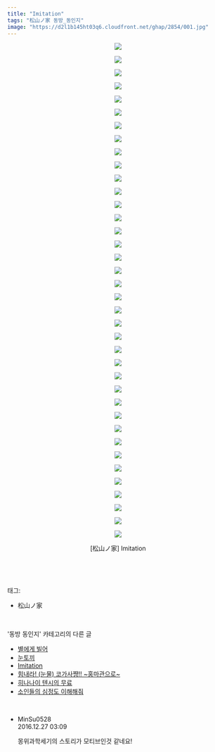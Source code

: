 ```yaml
---
title: "Imitation"
tags: "松山ノ家 동방_동인지"
image: "https://d2l1b145ht03q6.cloudfront.net/ghap/2854/001.jpg"
---
```

<div class="article">
<p style="text-align: center; clear: none; float: none;"><img src="{{ site.imgserver1 }}/ghap/2854/001.jpg"/></p>
<p style="text-align: center; clear: none; float: none;"><img src="{{ site.imgserver1 }}/ghap/2854/002.gif"/></p>
<p style="text-align: center; clear: none; float: none;"><img src="{{ site.imgserver1 }}/ghap/2854/003.jpg"/></p>
<p style="text-align: center; clear: none; float: none;"><img src="{{ site.imgserver1 }}/ghap/2854/004.jpg"/></p>
<p style="text-align: center; clear: none; float: none;"><img src="{{ site.imgserver1 }}/ghap/2854/005.jpg"/></p>
<p style="text-align: center; clear: none; float: none;"><img src="{{ site.imgserver1 }}/ghap/2854/006.jpg"/></p>
<p style="text-align: center; clear: none; float: none;"><img src="{{ site.imgserver1 }}/ghap/2854/007.jpg"/></p>
<p style="text-align: center; clear: none; float: none;"><img src="{{ site.imgserver1 }}/ghap/2854/008.jpg"/></p>
<p style="text-align: center; clear: none; float: none;"><img src="{{ site.imgserver1 }}/ghap/2854/009.jpg"/></p>
<p style="text-align: center; clear: none; float: none;"><img src="{{ site.imgserver1 }}/ghap/2854/010.jpg"/></p>
<p style="text-align: center; clear: none; float: none;"><img src="{{ site.imgserver1 }}/ghap/2854/011.jpg"/></p>
<p style="text-align: center; clear: none; float: none;"><img src="{{ site.imgserver1 }}/ghap/2854/012.jpg"/></p>
<p style="text-align: center; clear: none; float: none;"><img src="{{ site.imgserver1 }}/ghap/2854/013.jpg"/></p>
<p style="text-align: center; clear: none; float: none;"><img src="{{ site.imgserver1 }}/ghap/2854/014.jpg"/></p>
<p style="text-align: center; clear: none; float: none;"><img src="{{ site.imgserver1 }}/ghap/2854/015.jpg"/></p>
<p style="text-align: center; clear: none; float: none;"><img src="{{ site.imgserver1 }}/ghap/2854/016.jpg"/></p>
<p style="text-align: center; clear: none; float: none;"><img src="{{ site.imgserver1 }}/ghap/2854/017.jpg"/></p>
<p style="text-align: center; clear: none; float: none;"><img src="{{ site.imgserver1 }}/ghap/2854/018.jpg"/></p>
<p style="text-align: center; clear: none; float: none;"><img src="{{ site.imgserver1 }}/ghap/2854/019.jpg"/></p>
<p style="text-align: center; clear: none; float: none;"><img src="{{ site.imgserver1 }}/ghap/2854/020.jpg"/></p>
<p style="text-align: center; clear: none; float: none;"><img src="{{ site.imgserver1 }}/ghap/2854/021.jpg"/></p>
<p style="text-align: center; clear: none; float: none;"><img src="{{ site.imgserver1 }}/ghap/2854/022.jpg"/></p>
<p style="text-align: center; clear: none; float: none;"><img src="{{ site.imgserver1 }}/ghap/2854/023.jpg"/></p>
<p style="text-align: center; clear: none; float: none;"><img src="{{ site.imgserver1 }}/ghap/2854/024.jpg"/></p>
<p style="text-align: center; clear: none; float: none;"><img src="{{ site.imgserver1 }}/ghap/2854/025.jpg"/></p>
<p style="text-align: center; clear: none; float: none;"><img src="{{ site.imgserver1 }}/ghap/2854/026.jpg"/></p>
<p style="text-align: center; clear: none; float: none;"><img src="{{ site.imgserver1 }}/ghap/2854/027.jpg"/></p>
<p style="text-align: center; clear: none; float: none;"><img src="{{ site.imgserver1 }}/ghap/2854/028.jpg"/></p>
<p style="text-align: center; clear: none; float: none;"><img src="{{ site.imgserver1 }}/ghap/2854/029.jpg"/></p>
<p style="text-align: center; clear: none; float: none;"><img src="{{ site.imgserver1 }}/ghap/2854/030.jpg"/></p>
<p style="text-align: center; clear: none; float: none;"><img src="{{ site.imgserver1 }}/ghap/2854/031.jpg"/></p>
<p style="text-align: center; clear: none; float: none;"><img src="{{ site.imgserver1 }}/ghap/2854/032.jpg"/></p>
<p style="text-align: center; clear: none; float: none;"><img src="{{ site.imgserver1 }}/ghap/2854/033.jpg"/></p>
<p style="text-align: center; clear: none; float: none;"><img src="{{ site.imgserver1 }}/ghap/2854/034.jpg"/></p>
<p style="text-align: center; clear: none; float: none;"><img src="{{ site.imgserver1 }}/ghap/2854/035.jpg"/></p>
<p style="text-align: center; clear: none; float: none;"><img src="{{ site.imgserver1 }}/ghap/2854/036.jpg"/></p>
<p style="text-align: center; clear: none; float: none;"><img src="{{ site.imgserver1 }}/ghap/2854/037.jpg"/></p>
<p style="text-align: center; clear: none; float: none;"><img src="{{ site.imgserver1 }}/ghap/2854/038.jpg"/></p>
<p style="text-align: center; clear: none; float: none;">[松山ノ家] Imitation</p>
<p><br/></p>
</div><br/>
<div class="tagTrail">
<p>태그: </p>
<ul>
<li>松山ノ家</li>
</ul>
</div><br/>
<div class="another">
<p>'동방 동인지' 카테고리의 다른 글</p>
<ul>
<li><a href="/ghap_2856">별에게 빌어</a></li>
<li><a href="/ghap_2855">눈토끼</a></li>
<li><a href="/ghap_2854">Imitation</a></li>
<li><a href="/ghap_2853">힘내라! (눈물) 코가사쨩!! ~홍마관으로~</a></li>
<li><a href="/ghap_2852">히나나이 텐시의 무료</a></li>
<li><a href="/ghap_2851">소인들의 심정도 이해해줘</a></li>
</ul>
</div><br/>
<div class="cb_module cb_fluid">
<div class="cb_wrt cb_profile">
<div class="comment">
<ul>
<li class="cb_thumb_off" id="comment14877752">
<div class="cb_comment_area">
<div class="cb_info_area">
<div class="cb_section">
<span class="cb_nick_name">MinSu0528</span>
</div>
<div class="cb_section">
<span class="cb_date">2016.12.27 03:09 </span>
</div>
</div>
<div class="cb_dsc_comment">
<p class="cb_dsc">
											몽위과학세기의 스토리가 모티브인것 같네요!
										</p>
</div>
</div></li>
</ul>
</div>
</div><!-- commentList close -->
</div><br/>
